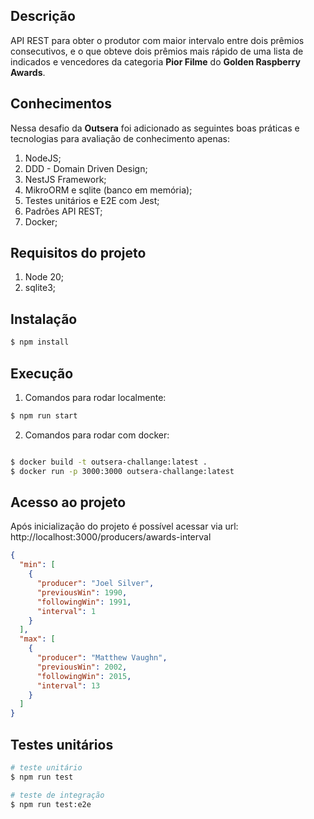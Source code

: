 ## Descrição
API REST para obter o produtor com maior intervalo entre dois prêmios consecutivos, e o que obteve dois prêmios mais rápido de uma lista de indicados e vencedores da categoria <b>Pior Filme</b> do <b>Golden Raspberry Awards</b>.

## Conhecimentos
Nessa desafio da <b>Outsera</b> foi adicionado as seguintes boas práticas e tecnologias para avaliação de conhecimento apenas:

1. NodeJS;
2. DDD - Domain Driven Design;
3. NestJS Framework;
4. MikroORM e sqlite (banco em memória);
5. Testes unitários e E2E com Jest;
6. Padrões API REST;
7. Docker;

## Requisitos do projeto
  1. Node 20;
  2. sqlite3;

## Instalação
```bash
$ npm install
```

## Execução
1. Comandos para rodar localmente:
```bash
$ npm run start
```

2. Comandos para rodar com docker:
```bash

$ docker build -t outsera-challange:latest .
$ docker run -p 3000:3000 outsera-challange:latest

```

## Acesso ao projeto
Após inicialização do projeto é possível acessar via url:
http://localhost:3000/producers/awards-interval

```json
{
  "min": [
    {
      "producer": "Joel Silver",
      "previousWin": 1990,
      "followingWin": 1991,
      "interval": 1
    }
  ],
  "max": [
    {
      "producer": "Matthew Vaughn",
      "previousWin": 2002,
      "followingWin": 2015,
      "interval": 13
    }
  ]
}
```

## Testes unitários
```bash
# teste unitário
$ npm run test

# teste de integração
$ npm run test:e2e

```
